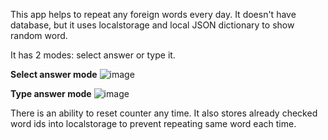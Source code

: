 This app helps to repeat any foreign words every day. It doesn't have database, but it uses localstorage and local JSON dictionary to show random word.

It has 2 modes: select answer or type it.

**Select answer mode**
![image](https://github.com/user-attachments/assets/0106c20b-1606-40a3-99b5-b4843a9fc229)

**Type answer mode**
![image](https://github.com/user-attachments/assets/d5648b34-f015-4782-b9ec-bcdd9e7267ce)

There is an ability to reset counter any time. It also stores already checked word ids into localstorage to prevent repeating same word each time.
